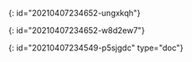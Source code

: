 {: id="20210407234652-ungxkqh"}

{: id="20210407234652-w8d2ew7"}


{: id="20210407234549-p5sjgdc" type="doc"}

